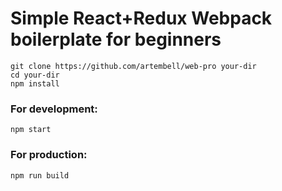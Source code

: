 # Simple React+Redux Webpack boilerplate for beginners

	git clone https://github.com/artembell/web-pro your-dir
	cd your-dir
	npm install

### For development:
	npm start

### For production:
	npm run build

